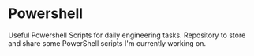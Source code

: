 # Powershell
Useful Powershell Scripts for daily engineering tasks. 
Repository to store and share some PowerShell scripts I'm currently working on.
